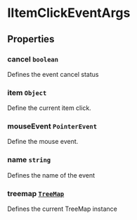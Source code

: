 # IItemClickEventArgs

## Properties

### cancel `boolean`

Defines the event cancel status

### item `Object`

Define the current item click.

### mouseEvent `PointerEvent`

Define the mouse event.

### name `string`

Defines the name of the event

### treemap [`TreeMap`](./api-treeMap.html)

Defines the current TreeMap instance
